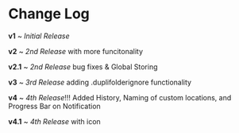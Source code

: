 # **Change Log**

**v1** ~ *Initial Release* 

**v2** ~ *2nd Release* with more funcitonality 

**v2.1** ~ *2nd Release* bug fixes & Global Storing 

**v3** ~ *3rd Release* adding .duplifolderignore functionality

**v4** ~ *4th Release*!!! Added History, Naming of custom locations, and Progress Bar on Notification

**v4.1** ~ *4th Release* with icon